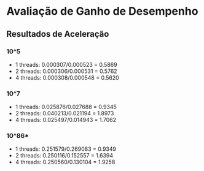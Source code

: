 # Avaliação de Ganho de Desempenho

## Resultados de Aceleração

### 10^5
- 1 threads: 0.000307/0.000523 = 0.5869
- 2 threads: 0.000306/0.000531 = 0.5762
- 4 threads: 0.000308/0.000548 = 0.5620

### 10^7
- 1 threads: 0.025876/0.027688 = 0.9345
- 2 threads: 0.040213/0.021194 = 1.8973
- 4 threads: 0.025497/0.014943 = 1.7062

### 10^86*
- 1 threads: 0.251579/0.269083 = 0.9349
- 2 threads: 0.250116/0.152557 = 1.6394
- 4 threads: 0.250560/0.130104 = 1.9258